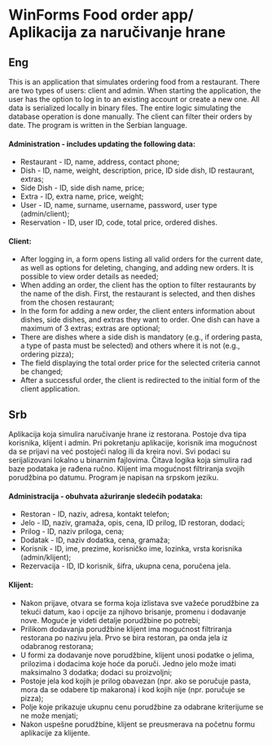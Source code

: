 # WinForms Food order app/ Aplikacija za naručivanje hrane
## Eng
This is an application that simulates ordering food from a restaurant. There are two types of users: client and admin. When starting the application, the user has the option to log in to an existing account or create a new one.
All data is serialized locally in binary files. The entire logic simulating the database operation is done manually. The client can filter their orders by date. The program is written in the Serbian language.

#### Administration - includes updating the following data:
- Restaurant - ID, name, address, contact phone;
- Dish - ID, name, weight, description, price, ID side dish, ID restaurant, extras;
- Side Dish - ID, side dish name, price;
- Extra - ID, extra name, price, weight;
- User - ID, name, surname, username, password, user type (admin/client);
- Reservation - ID, user ID, code, total price, ordered dishes.

#### Client:
- After logging in, a form opens listing all valid orders for the current date, as well as options for deleting, changing, and adding new orders. It is possible to view order details as needed;
- When adding an order, the client has the option to filter restaurants by the name of the dish. First, the restaurant is selected, and then dishes from the chosen restaurant;
- In the form for adding a new order, the client enters information about dishes, side dishes, and extras they want to order. One dish can have a maximum of 3 extras; extras are optional;
- There are dishes where a side dish is mandatory (e.g., if ordering pasta, a type of pasta must be selected) and others where it is not (e.g., ordering pizza);
- The field displaying the total order price for the selected criteria cannot be changed;
- After a successful order, the client is redirected to the initial form of the client application.




## Srb
Aplikacija koja simulira naručivanje hrane iz restorana. Postoje dva tipa korisnika, klijent i admin. Pri pokretanju aplikacije, korisnik ima mogućnost da se prijavi na već postojeći nalog ili da kreira novi.
Svi podaci su serijalizovani lokalno u binarnim fajlovima. Čitava logika koja simulira rad baze podataka je rađena ručno. Klijent ima mogućnost filtriranja svojih porudžbina po datumu. Program je napisan na srpskom jeziku.

#### Administracija - obuhvata ažuriranje sledećih podataka:
- Restoran - ID, naziv, adresa, kontakt telefon;
- Jelo - ID, naziv, gramaža, opis, cena, ID prilog, ID restoran, dodaci;
- Prilog - ID, naziv priloga, cena;
- Dodatak - ID, naziv dodatka, cena, gramaža;
- Korisnik - ID, ime, prezime, korisničko ime, lozinka, vrsta korisnika (admin/klijent);
- Rezervacija - ID, ID korisnik, šifra, ukupna cena, poručena jela.
#### Klijent:
- Nakon prijave, otvara se forma koja izlistava sve važeće porudžbine za tekući datum, kao i
opcije za njihovo brisanje, promenu i dodavanje nove. Moguće je videti detalje porudžbine po potrebi;
- Prilikom dodavanja porudžbine klijent ima mogućnost filtriranja restorana po nazivu jela.
Prvo se bira restoran, pa onda jela iz odabranog restorana;
- U formi za dodavanje nove porudžbine, klijent unosi podatke o jelima, prilozima i dodacima
koje hoće da poruči. Jedno jelo može imati maksimalno 3 dodatka; dodaci su proizvoljni;
- Postoje jela kod kojih je prilog obavezan (npr. ako se poručuje pasta, mora da se odabere tip makarona) i kod kojih nije (npr. poručuje se pizza);
- Polje koje prikazuje ukupnu cenu porudžbine za odabrane kriterijume se ne može menjati;
- Nakon uspešne porudžbine, klijent se preusmerava na početnu formu aplikacije za klijente.
